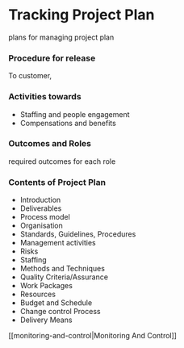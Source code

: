 # Tracking Project Plan
plans for managing project plan

### Procedure for release 
To customer,

### Activities towards
- Staffing and people engagement
- Compensations and benefits


### Outcomes and Roles
required outcomes for each role

### Contents of Project Plan
- Introduction
- Deliverables
- Process model
- Organisation
- Standards, Guidelines, Procedures
- Management activities
- Risks
- Staffing
- Methods and Techniques
- Quality Criteria/Assurance
- Work Packages
- Resources
- Budget and Schedule
- Change control Process
- Delivery Means



[[monitoring-and-control|Monitoring And Control]]
